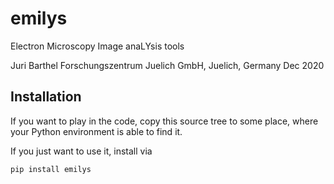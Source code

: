 # emilys

Electron Microscopy Image anaLYsis tools

Juri Barthel
Forschungszentrum Juelich GmbH, Juelich, Germany
Dec 2020

## Installation

If you want to play in the code, copy this source tree to some place, where your Python environment is able to find it.

If you just want to use it, install via 
```
pip install emilys
```

